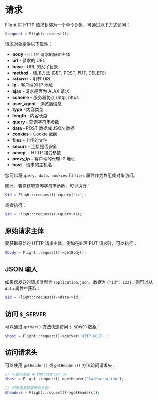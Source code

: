 # 请求

Flight 将 HTTP 请求封装为一个单个对象，可通过以下方式访问：

```php
$request = Flight::request();
```

请求对象提供以下属性：

- **body** - HTTP 请求的原始主体
- **url** - 请求的 URL
- **base** - URL 的父子目录
- **method** - 请求方法 (GET, POST, PUT, DELETE)
- **referrer** - 引荐 URL
- **ip** - 客户端的 IP 地址
- **ajax** - 请求是否为 AJAX 请求
- **scheme** - 服务器协议 (http, https)
- **user_agent** - 浏览器信息
- **type** - 内容类型
- **length** - 内容长度
- **query** - 查询字符串参数
- **data** - POST 数据或 JSON 数据
- **cookies** - Cookie 数据
- **files** - 上传的文件
- **secure** - 连接是否安全
- **accept** - HTTP 接受参数
- **proxy_ip** - 客户端的代理 IP 地址
- **host** - 请求的主机名

您可以将 `query`、`data`、`cookies` 和 `files` 属性作为数组或对象访问。

因此，若要获取查询字符串参数，可以执行：

```php
$id = Flight::request()->query['id'];
```

或者执行：

```php
$id = Flight::request()->query->id;
```

## 原始请求主体

要获取原始的 HTTP 请求主体，例如在处理 PUT 请求时，可以执行：

```php
$body = Flight::request()->getBody();
```

## JSON 输入

如果您发送的请求类型为 `application/json`，数据为 `{"id": 123}`，则可以从 `data` 属性中获取：

```php
$id = Flight::request()->data->id;
```

## 访问 `$_SERVER`

可以通过 `getVar()` 方法快速访问 `$_SERVER` 数组：

```php
$host = Flight::request()->getVar['HTTP_HOST'];
```

## 访问请求头

可以使用 `getHeader()` 或 `getHeaders()` 方法访问请求头：

```php
// 可能你需要 Authorization 头
$host = Flight::request()->getHeader('Authorization');

// 如果需要获取所有头部
$headers = Flight::request()->getHeaders();
```  